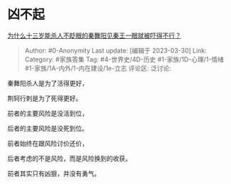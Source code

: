 # 凶不起
[为什么十三岁能杀人不眨眼的秦舞阳见秦王一眼就被吓得不行？](https://www.zhihu.com/question/62806572/answer/1943804339)

> Author: #0-Anonymity
> Last update: [编辑于 2023-03-30]
> Link:
> Category: #家族答集
> Tag: #4-世界史/4D-历史 #1-家族/1D-心理/1-情绪 #1-家族/1A-内外/1-内在建设/1e-立志
> 评论区:
> 泛讨论:

秦舞阳杀人是为了活得更好，

荆轲行刺是为了死得更好。

前者的主要风险是没活到位，

后者的主要风险是没死到位。

前者始终在跟风险讨价还价，

后者考虑的不是风险，而是风险换到的收获。

前者其实只有凶狠，并没有勇气。
